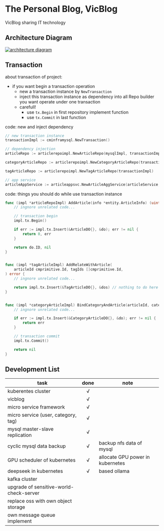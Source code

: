 # The Personal Blog, VicBlog
VicBlog sharing IT technology

## Architecture Diagram
[![architecture diagram](https://i0.hdslb.com/bfs/article/25109453a74462b32b1f9e25702bdff6391490864.png)](https://github.com/victorzhou123/vicblog)

## Transaction
about transaction of project: 
* if you want begin a transaction operation
    * new a transaction instance by `NewTransaction`
    * inject this transaction instance as dependency into all Repo builder you want operate under one transaction
    * carefull!
	    * use `tx.Begin` in first repository implement function
        * use `tx.Commit` in last function

code: new and inject dependency
```go
// new transaction instance
transactionImpl := cminframysql.NewTransaction()

// dependency injection
articleRepo := articlerepoimpl.NewArticleRepo(mysqlImpl, transactionImpl)

categoryArticleRepo := articlerepoimpl.NewCategoryArticleRepo(transactionImpl)

tagArticleRepo := articlerepoimpl.NewTagArticleRepo(transactionImpl)

// app service
articleAppService := articleappsvc.NewArticleAggService(articleService, categoryService, tagService)

```

code: things you should do while use transaction instance
```go
func (impl *articleRepoImpl) AddArticle(info *entity.ArticleInfo) (uint, error) {
    // ingnore unrelated code... 

	// transaction begin
	impl.tx.Begin()

	if err := impl.tx.Insert(&ArticleDO{}, &do); err != nil {
		return 0, err
	}

	return do.ID, nil
}


func (impl *tagArticleImpl) AddRelateWithArticle(
	articleId cmprimitive.Id, tagIds []cmprimitive.Id,
) error {
    // ingnore unrelated code... 

	return impl.tx.Insert(&TagArticleDO{}, &dos) // nothing to do here
}


func (impl *categoryArticleImpl) BindCategoryAndArticle(articleId, cateId cmprimitive.Id) error {
    // ingnore unrelated code... 

	if err := impl.tx.Insert(&CategoryArticleDO{}, &do); err != nil {
		return err
	}

	// transaction commit
	impl.tx.Commit()

	return nil
}


```

## Development List

| task                                    | done | note                             |
| ----------------------------------------- | :----: | ---------------------------------- |
| kuberentes cluster                      |  √  |                                  |
| vicblog                                 |  √  |                                  |
| micro service framework                 |  √  |                                  |
| micro service (user, category, tag)     |  √  |                                  |
| mysql master-slave replication          |  √  |                                  |
| cyclic mysql data backup                |  √  | backup nfs data of mysql         |
| GPU scheduler of kubernetes             |  √  | allocate GPU power in kubernetes |
| deepseek in kubernetes                  |  √  | based ollama                     |
| kafka cluster                           |      |                                  |
| upgrade of sensitive-world-check-server |      |                                  |
| replace oss with own object storage     |      |                                  |
| own message queue implement             |      |                                  |